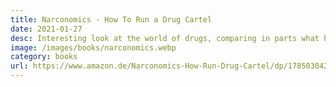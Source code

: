 ```yaml
---
title: Narconomics - How To Run a Drug Cartel
date: 2021-01-27
desc: Interesting look at the world of drugs, comparing in parts what happens in 'normal businesses' like Walmart (how drug cartels copy their way of managing the supply chain), McDonalds (franchising model applied in Mexican gangs) and Disney (why diversification is also important for the underworld). And why the war on drugs can be waged much more effectively by reducing demand rather than supply. Fun to read.
image: /images/books/narconomics.webp
category: books
url: https://www.amazon.de/Narconomics-How-Run-Drug-Cartel/dp/1785030426
---
```

